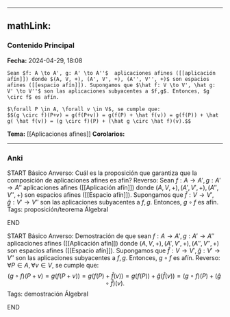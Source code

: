
---
mathLink:
---
### Contenido Principal

**Fecha:** 2024-04-29, 18:08

```ad-proposition
Sean $f: A \to A', g: A' \to A''$  aplicaciones afines ([[aplicación afín]]) donde $(A, V, +), (A', V', +), (A'', V'', +)$ son espacios afines ([[espacio afín]]). Supongamos que $\hat f: V \to V', \hat g: V' \to V''$ son las aplicaciones subyacentes a $f,g$. Entonces, $g \circ f$ es afín.
```


```ad-proof
$\forall P \in A, \forall v \in V$, se cumple que:
$$(g \circ f)(P+v) = g(f(P+v)) = g(f(P) + \hat f(v)) = g(f(P)) + \hat g( \hat f(v)) = (g \circ f)(P) + (\hat g \circ \hat f)(v).$$
```

**Tema:** [[Aplicaciones afines]]
**Corolarios:**

---
### Anki

START
Básico
Anverso: Cuál es la proposición que garantiza que la composición de aplicaciones afines es afín?
Reverso: Sean $f: A \to A', g: A' \to A''$  aplicaciones afines ([[Aplicación afín]]) donde $(A, V, +), (A', V', +), (A'', V'', +)$ son espacios afines ([[Espacio afín]]). Supongamos que $\hat f: V \to V', \hat g: V' \to V''$ son las aplicaciones subyacentes a $f,g$. Entonces, $g \circ f$ es afín.
Tags: proposición/teorema ÁlgebraI
<!--ID: 1714669443588-->
END

START
Básico
Anverso: Demostración de que sean $f: A \to A', g: A' \to A''$  aplicaciones afines ([[Aplicación afín]]) donde $(A, V, +), (A', V', +), (A'', V'', +)$ son espacios afines ([[Espacio afín]]). Supongamos que $\hat f: V \to V', \hat g: V' \to V''$ son las aplicaciones subyacentes a $f,g$. Entonces, $g \circ f$ es afín.
Reverso: $\forall P \in A, \forall v \in V$, se cumple que:
$$(g \circ f)(P+v) = g(f(P+v)) = g(f(P) + \hat f(v)) = g(f(P)) + \hat g( \hat f(v)) = (g \circ f)(P) + (\hat g \circ \hat f)(v).$$
Tags: demostración ÁlgebraI
<!--ID: 1714669443593-->
END